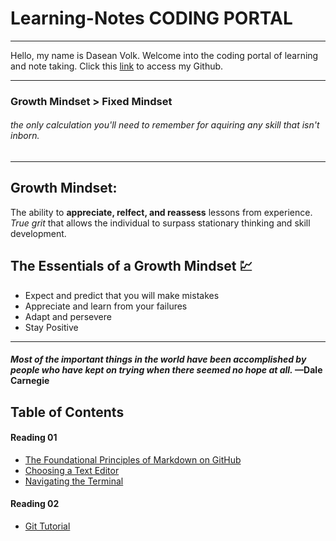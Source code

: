 # Learning-Notes **CODING PORTAL**
____
Hello, my name is Dasean Volk. Welcome into the coding portal of learning and note taking.
Click this [link](https://github.com/Cyber-Dust) to access my Github.
____

### Growth Mindset > Fixed Mindset
###### *the only calculation you'll need to remember for aquiring any skill that isn't inborn.*
----

## Growth Mindset:
The ability to **appreciate, relfect, and reassess** lessons from experience. *True grit* that allows the individual to surpass stationary thinking and skill development. 

## The Essentials of a Growth Mindset :chart:
 * Expect and predict that you will make mistakes
 * Appreciate and learn from your failures
 * Adapt and persevere 
 * Stay Positive
---
#### *Most of the important things in the world have been accomplished by people who have kept on trying when there seemed no hope at all.* —Dale Carnegie


## Table of Contents
#### Reading 01
* [The Foundational Principles of Markdown on GitHub](markdown.md)
* [Choosing a Text Editor](markdown2.md)
* [Navigating the Terminal](terminal.md)
#### Reading 02
* [Git Tutorial](markdown3.md)
